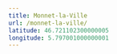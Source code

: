```yaml
---
title: Monnet-la-Ville
url: /monnet-la-ville/
latitude: 46.721102300000005
longitude: 5.797001000000001
---
```

